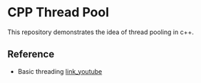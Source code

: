 # CPP Thread Pool

This repository demonstrates the idea of thread pooling in c++.

## Reference

- Basic threading [link_youtube](https://www.youtube.com/watch?v=6aHflo_qPBQ)